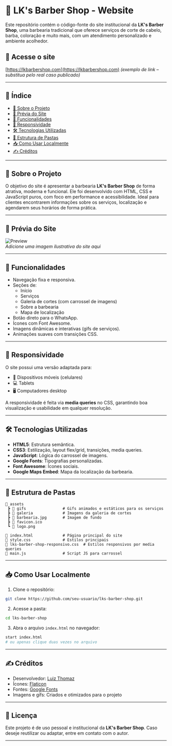 
# 💈 LK's Barber Shop - Website

Este repositório contém o código-fonte do site institucional da **LK's Barber Shop**, uma barbearia tradicional que oferece serviços de corte de cabelo, barba, coloração e muito mais, com um atendimento personalizado e ambiente acolhedor.

## 🔗 Acesse o site

[https://lkbarbershop.com](https://lkbarbershop.com) *(exemplo de link – substitua pelo real caso publicado)*

---

## 📌 Índice

- [🧾 Sobre o Projeto](#-sobre-o-projeto)
- [📸 Prévia do Site](#-prévia-do-site)
- [🚀 Funcionalidades](#-funcionalidades)
- [📱 Responsividade](#-responsividade)
- [🛠️ Tecnologias Utilizadas](#-tecnologias-utilizadas)
- [📂 Estrutura de Pastas](#-estrutura-de-pastas)
- [📥 Como Usar Localmente](#-como-usar-localmente)
- [✍️ Créditos](#️-créditos)

---

## 🧾 Sobre o Projeto

O objetivo do site é apresentar a barbearia **LK's Barber Shop** de forma atrativa, moderna e funcional. Ele foi desenvolvido com HTML, CSS e JavaScript puros, com foco em performance e acessibilidade. Ideal para clientes encontrarem informações sobre os serviços, localização e agendarem seus horários de forma prática.

---

## 📸 Prévia do Site

![Preview](./assets/preview.jpg)  
*Adicione uma imagem ilustrativa do site aqui*

---

## 🚀 Funcionalidades

- Navegação fixa e responsiva.
- Seções de:
  - Início
  - Serviços
  - Galeria de cortes (com carrossel de imagens)
  - Sobre a barbearia
  - Mapa de localização
- Botão direto para o WhatsApp.
- Ícones com Font Awesome.
- Imagens dinâmicas e interativas (gifs de serviços).
- Animações suaves com transições CSS.

---

## 📱 Responsividade

O site possui uma versão adaptada para:

- 📱 Dispositivos móveis (celulares)
- 💻 Tablets
- 🖥️ Computadores desktop

A responsividade é feita via **media queries** no CSS, garantindo boa visualização e usabilidade em qualquer resolução.

---

## 🛠️ Tecnologias Utilizadas

- **HTML5**: Estrutura semântica.
- **CSS3**: Estilização, layout flex/grid, transições, media queries.
- **JavaScript**: Lógica do carrossel de imagens.
- **Google Fonts**: Tipografias personalizadas.
- **Font Awesome**: Ícones sociais.
- **Google Maps Embed**: Mapa da localização da barbearia.

---

## 📂 Estrutura de Pastas

```plaintext
📁 assets
 ┣ 📁 gifs                # Gifs animados e estáticos para os serviços
 ┣ 📁 galeria             # Imagens da galeria de cortes
 ┣ 📄 barbearia.jpg       # Imagem de fundo
 ┣ 📄 favicon.ico
 ┗ 📄 logo.png

📄 index.html             # Página principal do site
📄 style.css              # Estilos principais
📄 lks-barber-shop-responsivo.css  # Estilos responsivos por media queries
📄 main.js                # Script JS para carrossel
```

---

## 📥 Como Usar Localmente

1. Clone o repositório:
```bash
git clone https://github.com/seu-usuario/lks-barber-shop.git
```

2. Acesse a pasta:
```bash
cd lks-barber-shop
```

3. Abra o arquivo `index.html` no navegador:
```bash
start index.html
# ou apenas clique duas vezes no arquivo
```

---

## ✍️ Créditos

- Desenvolvedor: [Luiz Thomaz](https://github.com/seu-usuario)
- Ícones: [Flaticon](https://www.flaticon.com/br/icones-gratis/barbearia)
- Fontes: [Google Fonts](https://fonts.google.com/)
- Imagens e gifs: Criados e otimizados para o projeto

---

## 📄 Licença

Este projeto é de uso pessoal e institucional da **LK's Barber Shop**. Caso deseje reutilizar ou adaptar, entre em contato com o autor.

---
